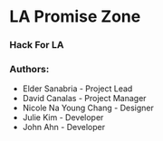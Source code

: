 # LA Promise Zone

### Hack For LA

### Authors:
* Elder Sanabria - Project Lead
* David Canalas - Project Manager
* Nicole Na Young Chang - Designer
* Julie Kim - Developer
* John Ahn - Developer

